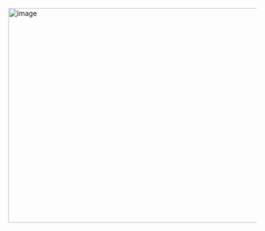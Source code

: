 <img width="1029" height="437" alt="image" src="https://github.com/user-attachments/assets/ec85010f-fc0d-4a29-8cff-460f8e47701d" />



